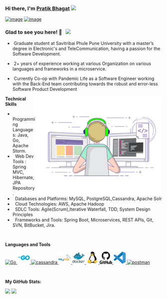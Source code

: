 ### Hi there, I'm <a href="#0" target="_blank">Pratik Bhagat</a> <img src="https://media.giphy.com/media/hvRJCLFzcasrR4ia7z/giphy.gif" width="25px">

<div align="left">

[![image](https://img.shields.io/badge/LinkedIn-0077B5?style=for-the-badge&logo=linkedin&logoColor=white)](https://www.linkedin.com/in/pratik-bhagat-69479aa3/)
[![image](https://img.shields.io/badge/Gmail-D14836?style=for-the-badge&logo=gmail&logoColor=white)](mailto:pratsbhagat@gmail.com)
  
</div>

### Glad to see you here! 🤩 &nbsp; ![](https://visitor-badge.glitch.me/badge?page_id=PratikBhagat.PratikBhagat)

- &nbsp;Graduate student at Savitribai Phule Pune University with a master’s degree in Electronic's and TeleCommunication, having a passion for the Software Development.

- &nbsp;2+ years of experience working at various Organization on various languages and frameworks in a microservice.

- &nbsp;Currently Co-op with Pandemic Life as a Software Engineer working with the Back-End team contributing towards the robust and error-less Software Product Development

<img align="right" alt="GIF" src="https://github.com/PratikBhagat/PratikBhagat/blob/main/coding.gif?raw=true" width="408" height="318" />

**Technical Skills**

- &nbsp; Programming Languages: Java, Go, Apache Storm.
- &nbsp; Web Dev Tools : Spring MVC, Hibernate, JPA Repository.
- &nbsp; Databases and Platforms:
MySQL, PostgreSQL,Cassandra, Apache Solr
- &nbsp; Cloud Technologies: AWS, Apache Hadoop
- &nbsp; SDLC Tools: Agile(Scrum),Iterative Waterfall, TDD, System Design Principles
- &nbsp; Frameworks and Tools: Spring Boot, Microservices, REST APIs, Git, SVN, BitBucket, Jira.

</br>

**Languages and Tools**

<a href="https://www.oracle.com/java/technologies/downloads/" target="_blank"> <img src="https://cdn.jsdelivr.net/gh/devicons/devicon/icons/java/java-original.svg" alt="Go" width="40" height="40"/> </a>
<a href="https://golang.org/" target="_blank"> <img src="https://raw.githubusercontent.com/devicons/devicon/master/icons/go/go-original-wordmark.svg" alt="Go" width="40" height="40"/> </a>
<a href="https://cassandra.apache.org/" target="_blank"> <img src="https://www.vectorlogo.zone/logos/apache_cassandra/apache_cassandra-icon.svg" alt="cassandra" width="40" height="40"/> </a>
<a href="https://www.mysql.com/" target="_blank"> <img src="https://raw.githubusercontent.com/devicons/devicon/master/icons/mysql/mysql-original-wordmark.svg" alt="MySQL" width="40" height="40"/> </a>
<a href="https://www.docker.com/" target="_blank"> <img src="https://raw.githubusercontent.com/devicons/devicon/master/icons/docker/docker-original-wordmark.svg" alt="Docker" width="40" height="40"/> </a>
<a href="https://www.linux.org/" target="_blank"> <img src="https://raw.githubusercontent.com/devicons/devicon/master/icons/linux/linux-original.svg" alt="linux" width="40" height="40"/> </a>
<a href="https://github.com/" target="_blank"> <img src="https://raw.githubusercontent.com/devicons/devicon/master/icons/github/github-original-wordmark.svg" alt="GitHub" width="40" height="40"/> </a>
<a href="https://code.visualstudio.com/" target="_blank"> <img src="https://raw.githubusercontent.com/devicons/devicon/master/icons/vscode/vscode-original.svg" alt="Visual Studio Code" width="40" height="40"/> </a>
<a href="https://www.postman.com/" target="_blank"> <img src="https://www.vectorlogo.zone/logos/getpostman/getpostman-icon.svg" alt="postman" width="40" height="40"/> </a>

</br>

**My GitHub Stats:**

<p>
  <img height="180em" src="https://github-readme-stats.vercel.app/api?username=PratikBhagat&show_icons=true&hide_border=true&count_private=true&include_all_commits=true"/>
  <img height="180em" src="https://github-readme-stats.vercel.app/api/top-langs/?username=PratikBhagat&show_icons=true&hide_border=true&layout=compact&langs_count=8"/>

</p>
